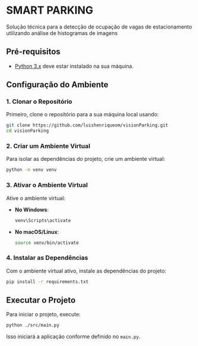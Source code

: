 # SMART PARKING
Solução técnica para a detecção de ocupação de vagas de estacionamento utilizando análise de histogramas de imagens

## Pré-requisitos

- [Python 3.x](https://www.python.org/downloads/) deve estar instalado na sua máquina.

## Configuração do Ambiente

### 1. Clonar o Repositório

Primeiro, clone o repositório para a sua máquina local usando:

```bash
git clone https://github.com/luishenriqueom/visionParking.git
cd visionParking
```

### 2. Criar um Ambiente Virtual

Para isolar as dependências do projeto, crie um ambiente virtual:

```bash
python -m venv venv
```

### 3. Ativar o Ambiente Virtual

Ative o ambiente virtual:

- **No Windows**:
  ```bash
  venv\Scripts\activate
  ```
- **No macOS/Linux**:
  ```bash
  source venv/bin/activate
  ```

### 4. Instalar as Dependências

Com o ambiente virtual ativo, instale as dependências do projeto:

```bash
pip install -r requirements.txt
```

## Executar o Projeto

Para iniciar o projeto, execute:

```bash
python ./src/main.py
```

Isso iniciará a aplicação conforme definido no `main.py`.
